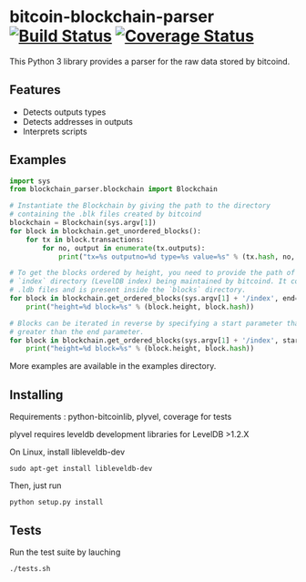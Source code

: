 # bitcoin-blockchain-parser [![Build Status](https://travis-ci.org/alecalve/python-bitcoin-blockchain-parser.svg?branch=master)](https://travis-ci.org/alecalve/python-bitcoin-blockchain-parser) [![Coverage Status](https://coveralls.io/repos/alecalve/python-bitcoin-blockchain-parser/badge.svg?branch=master&service=github)](https://coveralls.io/github/alecalve/python-bitcoin-blockchain-parser?branch=master)
This Python 3 library provides a parser for the raw data stored by bitcoind. 

## Features
- Detects outputs types
- Detects addresses in outputs
- Interprets scripts

## Examples

```python
import sys
from blockchain_parser.blockchain import Blockchain

# Instantiate the Blockchain by giving the path to the directory 
# containing the .blk files created by bitcoind
blockchain = Blockchain(sys.argv[1])
for block in blockchain.get_unordered_blocks():
    for tx in block.transactions:
        for no, output in enumerate(tx.outputs):
            print("tx=%s outputno=%d type=%s value=%s" % (tx.hash, no, output.type, output.value))

# To get the blocks ordered by height, you need to provide the path of the
# `index` directory (LevelDB index) being maintained by bitcoind. It contains
# .ldb files and is present inside the `blocks` directory.
for block in blockchain.get_ordered_blocks(sys.argv[1] + '/index', end=1000):
    print("height=%d block=%s" % (block.height, block.hash))

# Blocks can be iterated in reverse by specifying a start parameter that is 
# greater than the end parameter.
for block in blockchain.get_ordered_blocks(sys.argv[1] + '/index', start=510000, end=0):
    print("height=%d block=%s" % (block.height, block.hash))
```

More examples are available in the examples directory.

## Installing

Requirements : python-bitcoinlib, plyvel, coverage for tests

plyvel requires leveldb development libraries for LevelDB >1.2.X

On Linux, install libleveldb-dev

```
sudo apt-get install libleveldb-dev
```

Then, just run
```
python setup.py install
```

## Tests

Run the test suite by lauching
```
./tests.sh
```



